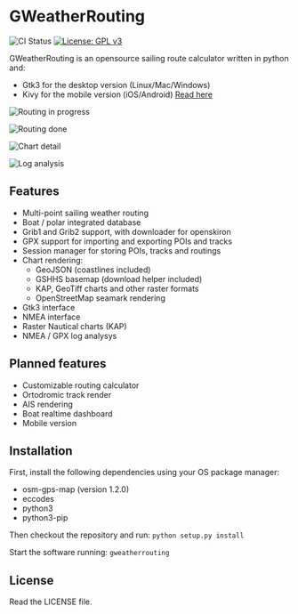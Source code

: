 # GWeatherRouting

![CI Status](https://github.com/dakk/gweatherrouting/actions/workflows/ci.yaml/badge.svg)
[![License: GPL v3](https://img.shields.io/badge/License-GPLv3-blue.svg)](https://www.gnu.org/licenses/gpl-3.0)
<!-- [![PyPI version](https://badge.fury.io/py/gweatherrouting.svg)](https://badge.fury.io/py/gweatherrouting) -->

GWeatherRouting is an opensource sailing route calculator written in python and:
- Gtk3 for the desktop version (Linux/Mac/Windows)
- Kivy for the mobile version (iOS/Android) [Read here](README.mobile.md)

![Routing in progress](https://github.com/dakk/gweatherrouting/raw/master/media/s3.png)

![Routing done](https://github.com/dakk/gweatherrouting/raw/master/media/s5.png)

![Chart detail](https://github.com/dakk/gweatherrouting/raw/master/media/s6.png)

![Log analysis](https://github.com/dakk/gweatherrouting/raw/master/media/loganalysis.png)

## Features

- Multi-point sailing weather routing
- Boat / polar integrated database
- Grib1 and Grib2 support, with downloader for openskiron
- GPX support for importing and exporting POIs and tracks
- Session manager for storing POIs, tracks and routings
- Chart rendering: 
    - GeoJSON (coastlines included)
    - GSHHS basemap (download helper included)
    - KAP, GeoTiff charts and other raster formats
    - OpenStreetMap seamark rendering
- Gtk3 interface
- NMEA interface
- Raster Nautical charts (KAP)
- NMEA / GPX log analysys


## Planned features

- Customizable routing calculator
- Ortodromic track render
- AIS rendering
- Boat realtime dashboard
- Mobile version


## Installation

First, install the following dependencies using your OS package manager:
- osm-gps-map (version 1.2.0)
- eccodes
- python3
- python3-pip

Then checkout the repository and run:
```python setup.py install```

Start the software running:
```gweatherrouting```


## License

Read the LICENSE file.
